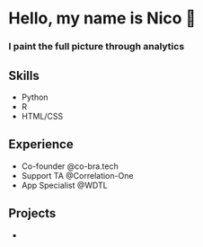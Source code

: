 # Hello, my name is Nico 👋

### I paint the full picture through analytics

## Skills
- Python
- R
- HTML/CSS


## Experience
- Co-founder @co-bra.tech
- Support TA @Correlation-One
- App Specialist @WDTL

## Projects
- 
